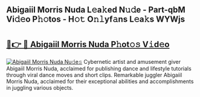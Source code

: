 ## Abigaiil Morris Nuda L𝚎a𝚔ed N𝚞𝚍e - Part-qbM Vi𝚍𝚎o P𝚑𝚘tos - H𝚘𝚝 O𝚗𝚕yf𝚊ns L𝚎a𝚔s WYWjs

# <h2><a href="http://kfdfpom.oniu.top/?m=Abigaiil+Morris+Nuda">🔗👉 🔴 Abigaiil Morris Nuda P𝚑ot𝚘𝚜 V𝚒d𝚎o</a></h2>

[![Abigaiil Morris Nuda Nu𝚍e𝚜](https://i.imgur.com/0qMVB7G.gif)](http://kfdfpom.oniu.top/?m=Abigaiil+Morris+Nuda)
Cybernetic artist and amusement giver Abigaiil Morris Nuda, acclaimed for publishing dance and lifestyle tutorials through viral dance moves and short clips. Remarkable juggler Abigaiil Morris Nuda, acclaimed for their exceptional abilities and accomplishments in juggling various objects.  
